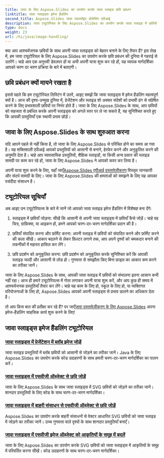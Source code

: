 ```yaml
---
title: जावा के लिए Aspose.Slides का उपयोग करके जावा स्लाइड छवि प्रबंधन
linktitle: जावा स्लाइड्स इमेज हैंडलिंग
second_title: Aspose.Slides जावा पावरपॉइंट प्रोसेसिंग एपीआई
description: जावा ट्यूटोरियल के लिए Aspose.Slides का उपयोग करके जावा स्लाइड में छवियों को संभालने का तरीका जानें। कुशल छवि प्रबंधन के लिए चरण-दर-चरण मार्गदर्शन का अन्वेषण करें।
type: docs
weight: 23
url: /hi/java/image-handling/
---
```


क्या आप आश्चर्यजनक छवियों के साथ अपनी जावा स्लाइड्स को बेहतर बनाने के लिए तैयार हैं? इस लेख में, हम जावा ट्यूटोरियल के लिए Aspose.Slides का उपयोग करके छवि प्रबंधन की दुनिया में गहराई से उतरेंगे। चाहे आप एक अनुभवी डेवलपर हों या अभी अपनी यात्रा शुरू कर रहे हों, यह व्यापक मार्गदर्शिका आपको चरण दर चरण प्रक्रिया के बारे में बताएगी।

## छवि प्रबंधन क्यों मायने रखता है

इससे पहले कि हम ट्यूटोरियल लिस्टिंग में उतरें, आइए समझें कि जावा स्लाइड्स में इमेज हैंडलिंग महत्वपूर्ण क्यों है। आज की दृश्य-उन्मुख दुनिया में, प्रेजेंटेशन और स्लाइड शो अक्सर संदेशों को प्रभावी ढंग से संप्रेषित करने के लिए प्रभावशाली छवियों पर निर्भर होते हैं। जावा के लिए Aspose.Slides के साथ, आप छवियों को सहजता से प्रबंधित करके अपनी स्लाइड्स को अगले स्तर पर ले जा सकते हैं, यह सुनिश्चित करते हुए कि आपकी प्रस्तुतियाँ एक स्थायी प्रभाव छोड़ें।

## जावा के लिए Aspose.Slides के साथ शुरुआत करना

यदि आपने पहले से नहीं किया है, तो जावा के लिए Aspose.Slides से परिचित होने का समय आ गया है। यह शक्तिशाली एपीआई आपको प्रस्तुतियों को आसानी से बनाने, हेरफेर करने और अनुकूलित करने की अनुमति देता है। चाहे आप व्यावसायिक प्रस्तुतियों, शैक्षिक स्लाइडों, या किसी अन्य प्रकार की स्लाइड सामग्री पर काम कर रहे हों, जावा के लिए Aspose.Slides ने आपको कवर कर लिया है।

 अपनी यात्रा शुरू करने के लिए, यहाँ जाएँ[Aspose.Slides एपीआई दस्तावेज़ीकरण](https://reference.aspose.com/slides/java/) विस्तृत जानकारी और संदर्भ सामग्री के लिए। जावा के लिए Aspose.Slides की क्षमताओं को समझने के लिए यह आपका पसंदीदा संसाधन है।

## ट्यूटोरियल सूचियाँ

अब आइए उन ट्यूटोरियल्स के बारे में जानें जो आपको जावा स्लाइड इमेज हैंडलिंग में विशेषज्ञ बना देंगे:

1. स्लाइड्स में छवियाँ जोड़ना: सीखें कि आसानी से अपनी जावा स्लाइड्स में छवियाँ कैसे जोड़ें। चाहे वह चित्र, ग्राफ़िक्स, या आइकन हों, हमने आपको चरण-दर-चरण मार्गदर्शिका प्रदान की है।

2. छवियाँ संपादित करना और फ़ॉर्मेट करना: अपनी स्लाइड में छवियों को संपादित करने और फ़ॉर्मेट करने की कला सीखें। आकार बदलने से लेकर फ़िल्टर लगाने तक, आप अपने दृश्यों को चमकदार बनाने की तकनीकों में महारत हासिल कर लेंगे।

3. छवि प्रदर्शन को अनुकूलित करना: छवि प्रदर्शन को अनुकूलित करके सुनिश्चित करें कि आपकी स्लाइड जल्दी और आसानी से लोड हो। गुणवत्ता से समझौता किए बिना फ़ाइल का आकार कम करने का तरीका जानें।

जावा के लिए Aspose.Slides के साथ, आपकी जावा स्लाइड में छवियों को संभालना इतना आसान कभी नहीं रहा। आज ही हमारे ट्यूटोरियल्स में गोता लगाकर अपनी यात्रा शुरू करें, और आप कुछ ही समय में आश्चर्यजनक प्रस्तुतियाँ तैयार कर लेंगे। चाहे यह काम के लिए हो, स्कूल के लिए हो, या व्यक्तिगत परियोजनाओं के लिए हो, Aspose.Slides आपको अपनी स्लाइड्स से प्रभाव डालने का अधिकार देता है।

 तो आप किस बात की प्रतीक्षा कर रहे हैं? पर जाएँ[जावा दस्तावेज़ीकरण के लिए Aspose.Slides](https://reference.aspose.com/slides/java/) अपना इमेज-हैंडलिंग साहसिक कार्य शुरू करने के लिए!
## जावा स्लाइड्स इमेज हैंडलिंग ट्यूटोरियल
### [जावा स्लाइड्स में प्रेजेंटेशन में ब्लॉब इमेज जोड़ें](./add-blob-image-to-presentation-in-java-slides/)
जावा स्लाइड प्रस्तुतियों में ब्लॉब छवियों को आसानी से जोड़ने का तरीका जानें। Java के लिए Aspose.Slides का उपयोग करके कोड उदाहरणों के साथ हमारी चरण-दर-चरण मार्गदर्शिका का पालन करें।
### [जावा स्लाइड्स में एसवीजी ऑब्जेक्ट से छवि जोड़ें](./add-image-from-svg-object-in-java-slides/)
जावा के लिए Aspose.Slides के साथ जावा स्लाइड्स में SVG छवियों को जोड़ने का तरीका जानें। शानदार प्रस्तुतियों के लिए कोड के साथ चरण-दर-चरण मार्गदर्शिका।
### [जावा स्लाइड्स में बाहरी संसाधन से एसवीजी ऑब्जेक्ट से छवि जोड़ें](./add-image-from-svg-object-from-external-resource-in-java-slides/)
Aspose.Slides का उपयोग करके बाहरी संसाधनों से वेक्टर आधारित SVG छवियों को जावा स्लाइड में जोड़ने का तरीका जानें। उच्च गुणवत्ता वाले दृश्यों के साथ शानदार प्रस्तुतियाँ बनाएँ।
### [जावा स्लाइड्स में एसवीजी इमेज ऑब्जेक्ट को आकृतियों के समूह में बदलें](./convert-svg-image-object-into-group-of-shapes-in-java-slides/)
जावा के लिए Aspose.Slides का उपयोग करके SVG छवियों को जावा स्लाइड्स में आकृतियों के समूह में परिवर्तित करना सीखें। कोड उदाहरणों के साथ चरण-दर-चरण मार्गदर्शिका।